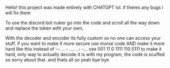 Hello! this project was made entirely with CHATGPT lol. if theres any bugs i will fix them

To use the discord bot nuker go into the code and scroll all the way down and replace the token with your own,

With the decoder and encoder its fully custom so no one can access your stuff.
if you want to make it more secure use morse code AND make it more hard like this
instead of  --. .. - .... ..- -... 
use         001 11 0 1111 110 0111
to make it hard, 
only way to actually decode it is with my program,
the code is scuffed so sorry about that.
and thats all so yeah bye bye
